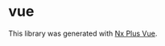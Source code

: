 # vue

This library was generated with [Nx Plus Vue](https://github.com/ZachJW34/nx-plus/tree/master/libs/vue).
